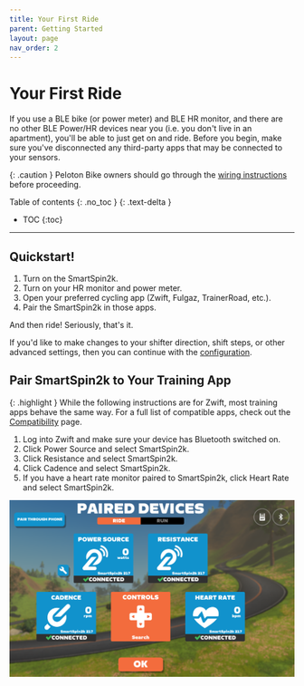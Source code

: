 ```yaml
---
title: Your First Ride
parent: Getting Started
layout: page
nav_order: 2
---
```

# Your First Ride

If you use a BLE bike (or power meter) and BLE HR monitor, and there are no other BLE Power/HR devices near you (i.e. you don't live in an apartment), you'll be able to just get on and ride.  Before you begin, make sure you've disconnected any third-party apps that may be connected to your sensors.

{: .caution }
Peloton Bike owners should go through the [wiring instructions](/peloton) before proceeding.

Table of contents
{: .no_toc }
{: .text-delta }
- TOC
{:toc}
---

## Quickstart!
1. Turn on the SmartSpin2k. 
2. Turn on your HR monitor and power meter.
3. Open your preferred cycling app (Zwift, Fulgaz, TrainerRoad, etc.).
4. Pair the SmartSpin2k in those apps.

And then ride! Seriously, that's it. 

If you'd like to make changes to your shifter direction, shift steps, or other advanced settings, then you can continue with the [configuration](../documentation/configuration). 

## Pair SmartSpin2k to Your Training App

{: .highlight }
While the following instructions are for Zwift, most training apps behave the same way.  For a full list of compatible apps, check out the [Compatibility](../compatibility) page. 

1. Log into Zwift and make sure your device has Bluetooth switched on.
1. Click Power Source and select SmartSpin2k.
1. Click Resistance and select SmartSpin2k.
1. Click Cadence and select SmartSpin2k.
1. If you have a heart rate monitor paired to SmartSpin2k, click Heart Rate and select SmartSpin2k.

![paired devices](../images/paired_devices.png)